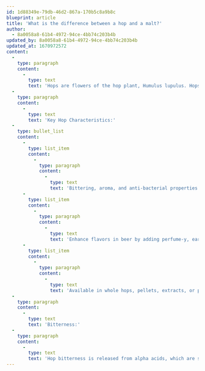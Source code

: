```yaml
---
id: 1d88349e-79db-46d2-867a-170b5c8a9b8c
blueprint: article
title: 'What is the difference between a hop and a malt?'
author:
  - 8a0058a8-61b4-4972-94ce-4bb74c203b4b
updated_by: 8a0058a8-61b4-4972-94ce-4bb74c203b4b
updated_at: 1670972572
content:
  -
    type: paragraph
    content:
      -
        type: text
        text: 'Hops are flowers of the hop plant, Humulus lupulus. Hops have been used for centuries in beer as a flavoring, preservative, and bittering agent. In modern times, beer is often made using just a few hop varieties, or sometimes even a single variety. Malt is another ingredient added to beer during the brewing process.'
  -
    type: paragraph
    content:
      -
        type: text
        text: 'Key Hop Characteristics:'
  -
    type: bullet_list
    content:
      -
        type: list_item
        content:
          -
            type: paragraph
            content:
              -
                type: text
                text: 'Bittering, aroma, and anti-bacterial properties'
      -
        type: list_item
        content:
          -
            type: paragraph
            content:
              -
                type: text
                text: 'Enhance flavors in beer by adding perfume-y, earthy, and spice-like notes'
      -
        type: list_item
        content:
          -
            type: paragraph
            content:
              -
                type: text
                text: 'Available in whole hops, pellets, extracts, or plugs'
  -
    type: paragraph
    content:
      -
        type: text
        text: 'Bitterness:'
  -
    type: paragraph
    content:
      -
        type: text
        text: 'Hop bitterness is released from alpha acids, which are soluble in water and are then converted into a mildly acidic compound known as iso-alpha acids. The bitterness of a beer is measured in International Bitterness Units (IBUs), which indicates the concentration of iso-alpha acids in the beer. Higher IBU levels correspond to a more bitter taste.'
---
```

